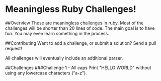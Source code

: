 # Meaningless Ruby Challenges!

##Overview
These are meaningless challenges in ruby. Most of the challenges will be shorter than 20 lines of code. The main goal is to have fun. You may even learn something in the process.

##Contributing
Want to add a challenge, or submit a solution? Send a pull request!

All challenges will eventually include an additional parser. 

##Challenges
###Challenge 1 - All caps
Print "HELLO WORLD" without using any lowercase characters ("a-z"). 
